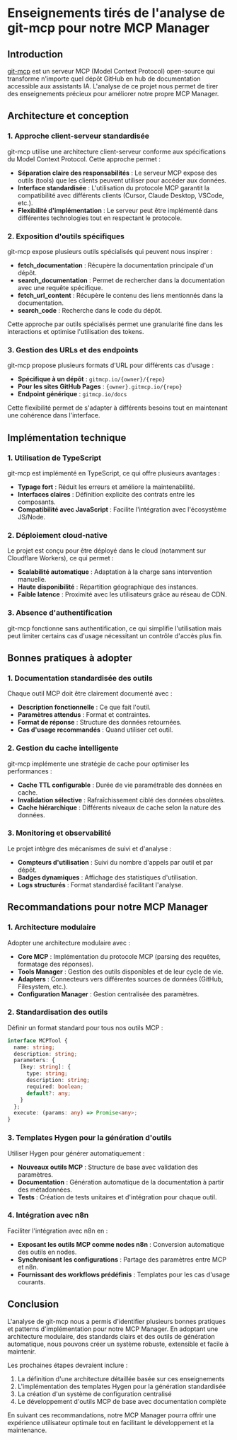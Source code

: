 # Enseignements tirés de l'analyse de git-mcp pour notre MCP Manager

## Introduction

[git-mcp](https://github.com/idosal/git-mcp) est un serveur MCP (Model Context Protocol) open-source qui transforme n'importe quel dépôt GitHub en hub de documentation accessible aux assistants IA. L'analyse de ce projet nous permet de tirer des enseignements précieux pour améliorer notre propre MCP Manager.

## Architecture et conception

### 1. Approche client-serveur standardisée

git-mcp utilise une architecture client-serveur conforme aux spécifications du Model Context Protocol. Cette approche permet :

- **Séparation claire des responsabilités** : Le serveur MCP expose des outils (tools) que les clients peuvent utiliser pour accéder aux données.
- **Interface standardisée** : L'utilisation du protocole MCP garantit la compatibilité avec différents clients (Cursor, Claude Desktop, VSCode, etc.).
- **Flexibilité d'implémentation** : Le serveur peut être implémenté dans différentes technologies tout en respectant le protocole.

### 2. Exposition d'outils spécifiques

git-mcp expose plusieurs outils spécialisés qui peuvent nous inspirer :

- **fetch_documentation** : Récupère la documentation principale d'un dépôt.
- **search_documentation** : Permet de rechercher dans la documentation avec une requête spécifique.
- **fetch_url_content** : Récupère le contenu des liens mentionnés dans la documentation.
- **search_code** : Recherche dans le code du dépôt.

Cette approche par outils spécialisés permet une granularité fine dans les interactions et optimise l'utilisation des tokens.

### 3. Gestion des URLs et des endpoints

git-mcp propose plusieurs formats d'URL pour différents cas d'usage :

- **Spécifique à un dépôt** : `gitmcp.io/{owner}/{repo}`
- **Pour les sites GitHub Pages** : `{owner}.gitmcp.io/{repo}`
- **Endpoint générique** : `gitmcp.io/docs`

Cette flexibilité permet de s'adapter à différents besoins tout en maintenant une cohérence dans l'interface.

## Implémentation technique

### 1. Utilisation de TypeScript

git-mcp est implémenté en TypeScript, ce qui offre plusieurs avantages :

- **Typage fort** : Réduit les erreurs et améliore la maintenabilité.
- **Interfaces claires** : Définition explicite des contrats entre les composants.
- **Compatibilité avec JavaScript** : Facilite l'intégration avec l'écosystème JS/Node.

### 2. Déploiement cloud-native

Le projet est conçu pour être déployé dans le cloud (notamment sur Cloudflare Workers), ce qui permet :

- **Scalabilité automatique** : Adaptation à la charge sans intervention manuelle.
- **Haute disponibilité** : Répartition géographique des instances.
- **Faible latence** : Proximité avec les utilisateurs grâce au réseau de CDN.

### 3. Absence d'authentification

git-mcp fonctionne sans authentification, ce qui simplifie l'utilisation mais peut limiter certains cas d'usage nécessitant un contrôle d'accès plus fin.

## Bonnes pratiques à adopter

### 1. Documentation standardisée des outils

Chaque outil MCP doit être clairement documenté avec :

- **Description fonctionnelle** : Ce que fait l'outil.
- **Paramètres attendus** : Format et contraintes.
- **Format de réponse** : Structure des données retournées.
- **Cas d'usage recommandés** : Quand utiliser cet outil.

### 2. Gestion du cache intelligente

git-mcp implémente une stratégie de cache pour optimiser les performances :

- **Cache TTL configurable** : Durée de vie paramétrable des données en cache.
- **Invalidation sélective** : Rafraîchissement ciblé des données obsolètes.
- **Cache hiérarchique** : Différents niveaux de cache selon la nature des données.

### 3. Monitoring et observabilité

Le projet intègre des mécanismes de suivi et d'analyse :

- **Compteurs d'utilisation** : Suivi du nombre d'appels par outil et par dépôt.
- **Badges dynamiques** : Affichage des statistiques d'utilisation.
- **Logs structurés** : Format standardisé facilitant l'analyse.

## Recommandations pour notre MCP Manager

### 1. Architecture modulaire

Adopter une architecture modulaire avec :

- **Core MCP** : Implémentation du protocole MCP (parsing des requêtes, formatage des réponses).
- **Tools Manager** : Gestion des outils disponibles et de leur cycle de vie.
- **Adapters** : Connecteurs vers différentes sources de données (GitHub, Filesystem, etc.).
- **Configuration Manager** : Gestion centralisée des paramètres.

### 2. Standardisation des outils

Définir un format standard pour tous nos outils MCP :

```typescript
interface MCPTool {
  name: string;
  description: string;
  parameters: {
    [key: string]: {
      type: string;
      description: string;
      required: boolean;
      default?: any;
    }
  };
  execute: (params: any) => Promise<any>;
}
```

### 3. Templates Hygen pour la génération d'outils

Utiliser Hygen pour générer automatiquement :

- **Nouveaux outils MCP** : Structure de base avec validation des paramètres.
- **Documentation** : Génération automatique de la documentation à partir des métadonnées.
- **Tests** : Création de tests unitaires et d'intégration pour chaque outil.

### 4. Intégration avec n8n

Faciliter l'intégration avec n8n en :

- **Exposant les outils MCP comme nodes n8n** : Conversion automatique des outils en nodes.
- **Synchronisant les configurations** : Partage des paramètres entre MCP et n8n.
- **Fournissant des workflows prédéfinis** : Templates pour les cas d'usage courants.

## Conclusion

L'analyse de git-mcp nous a permis d'identifier plusieurs bonnes pratiques et patterns d'implémentation pour notre MCP Manager. En adoptant une architecture modulaire, des standards clairs et des outils de génération automatique, nous pouvons créer un système robuste, extensible et facile à maintenir.

Les prochaines étapes devraient inclure :

1. La définition d'une architecture détaillée basée sur ces enseignements
2. L'implémentation des templates Hygen pour la génération standardisée
3. La création d'un système de configuration centralisé
4. Le développement d'outils MCP de base avec documentation complète

En suivant ces recommandations, notre MCP Manager pourra offrir une expérience utilisateur optimale tout en facilitant le développement et la maintenance.

